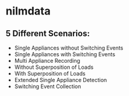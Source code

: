 # nilmdata

## 5 Different Scenarios: 
- Single Appliances without Switching Events 
- Single Appliances with Switching Events
- Multi Appliance Recording
- Without Superposition of Loads
- With Superposition of Loads
- Extended Single Appliance Detection
- Switching Event Collection
